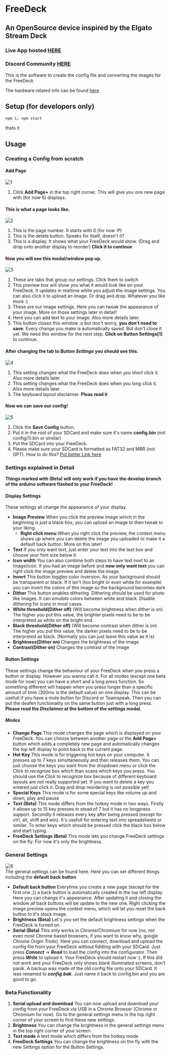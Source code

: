 # FreeDeck

## An OpenSource device inspired by the Elgato Stream Deck

### Live App hosted [HERE](http://freedeck.gosewis.ch/)

### Discord Community [HERE](https://discord.gg/sEt2Rrd)

This is the software to create the config file and converting the images for the FreeDeck

The hardware related info can be found [here](https://github.com/koriwi/freedeck-hardware)

## Setup (for developers only)

```bash
npm i; npm start
```

thats it

## Usage

### Creating a Config from scratch

#### Add Page

![1](https://i.imgur.com/eDk0tL1.jpg)</br>

1. Click **Add Page+** in the top right corner. This will give you one new page with (for now 6) displays.

#### This is what a page looks like.

![2](https://i.imgur.com/Q9JMcSc.jpg)</br>

1. This is the page number. It starts with 0 (for now :P)
2. This is the delete button. Speaks for itself, doesn't it?
3. This is a display. It shows what your FreeDeck would show. (Drag and drop onto another display to reorder) **Click it to continue**

#### Now you will see this modal/window pop up.

![3](https://i.imgur.com/7uYtHsX.jpg)</br>

1.  These are tabs that group our settings. Click them to switch
2.  This preview box will show you what it would look like on your FreeDeck. It updates in realtime while you adjust the image settings. You can also click it to upload an image. Or drag and drop. Whatever you like more :)
3.  These are our image settings. Here you can tweak the appearance of your image. More on those settings later in detail!
4.  Here you can add text to your image. Also more details later.
5.  This button closes this window :o but don't worry, **you don't need to save**. Every change you make is automatically saved. But don't close it yet. We need this window for the next step. **Click on Button Settings[1]** to continue.

#### After changing the tab to _Button Settings_ you should see this.

![4](https://i.imgur.com/BVnFyte.jpg)</br>

1.  This setting changes what the FreeDeck does when you short click it. Also more details later
2.  This setting changes what the FreeDeck does when you long click it. Also more details later
3.  The keyboard layout disclaimer. **Pleas read it**

#### Now we can save our config!

![5](https://i.imgur.com/QdkE8h6.jpg)</br>

1. Click the **Save Config** button.
2. Put it in the root of your SDCard and make sure it's name **config.bin** (not config(1).bin or similar)
3. Put the SDCard into your FreeDeck.
4. Please make sure your SDCard is formatted as FAT32 and MBR (not GPT). How to do this? [Put better Link here](https://www.reddit.com/r/3dshacks/comments/4ugheu/psa_sd_cards_with_a_gpt_partition_table_instead/)

### Settings explained in Detail

****Things marked with (Beta) will only work if you have the develop branch of the arduino software flashed to your FreeDeck!****

#### Display Settings

These settings all change the appearance of your display.

- **Image Preview** When you click the preview image which in the beginning is just a black box, you can upload an image to then tweak to your liking.
  - **Right click menu** When you right click the preview, the context menu shows up where you can delete the image you uploaded or make it a default back button. More on this later!
- **Text** If you only want text, just enter your text into the text box and choose your font size below it.
- **Icon width** You can also combine both steps to have text next to an image/icon. If you had an image before and **now only want text** you can right click the image preview and delete the image.
- **Invert** This button toggles color inversion. As your background should be transparent or black. If it isn't (too bright or even white for example) you can invert the colors of this image so the background becomes dark
- **Dither** This button enables dithering. Dithering should be used for photo like images. It can _emulate_ colors between white and black. Disable dithering for icons in most cases.
- **White threshold(Dither off)** (Will become brightness when dither is on) The higher you put this value, the brighter pixels need to be to be interpreted as white on the bright end.
- **Black threshold(Dither off)** (Will become contrast when dither is on) The higher you put this value, the darker pixels need to be to be interpreted as black. (Normally you can just leave this value as it is)
- **Brightness(Dither on)** Changes the brightness of the image
- **Contrast(Dither on)** Changes the contrast of the image

#### Button Settings

These settings change the behaviour of your FreeDeck when you press a button or display. However you wanna call it. For all modes (except one beta mode for now) you can have a short and a long press function. So something different will happen when you press longer than a specific amount of time (300ms is the default value) on one display.
This can be usefull if you have a mute button for Discord or Teamspeak. Then you can put the deafen functionality on the same button just with a long press. **Please read the _Disclaimer_ at the bottom of the settings modal.**

##### Modes

- **Change Page** This mode changes the page which is displayed on your FreeDeck. You can choose between another page or the **Add Page+** button which adds a completely new page and automatically changes the top left display to point back to the current page.
- **Hot Key** This mode is for triggering hot keys on your computer. It presses up to 7 keys simultaneously and then releases them. You can just choose the keys you want from the dropdown menu or click the _Click to recognize_ box which than scans which keys you press. You should use the _Click to recognize_ box because of different keyboard layouts are not really supported yet. If you want to delete a key you entered just click it. Drag and drop reordering is not possible yet!
- **Special Keys** This mode is for some special keys like volume up and down, play and pause
- **Text (Beta)** This mode differs from the hotkey mode in two ways. Firstly it allows up to 15 key presses in stead of 7 but it has no longpress support. Secondly it releases every key after being pressed (except for ctrl, alt, shift and win). It's usefull for entering text into spreadsheets or similar. To enter keys which should be pressed click the black box below and start typing.
- **FreeDeck Settings (Beta)** This mode lets you change FreeDeck settings on the fly. For now it's only the brightness.

### General Settings

![6](https://i.imgur.com/3vQjX22.jpg)</br>
The general settings can be found here. Here you can set different things including the **default back button**

- **Default back button** Everytime you create a new page (except for the first one ;)) a back button is automatically created in the top left display. Here you can change it's appearance. After updating it and closing the window all back buttons will be update to the new one. Right clicking the image preview opens the context menu, which will let you reset the back button to it's stock image.
- **Brightness (Beta)** Let's you set the default brightness settings when the FreeDeck is turned on.
- **Serial (Beta)** This only works in Chrome/Chromium for now (no, not even most Chrome based browsers, if you want to know why, google _Chrome Origin Trials_). Here you can connect, download and upload the config file from your FreeDeck without fiddling with your SDCard. Just press **_Connect_** -> **_Read_** to load the config into the configurator. Then press **_Write_** to upload it. Your FreeDeck should restart now :). If this did not work and your FreeDeck only shows blank illuminated screens, don't panik. A backup was made of the old config file onto your SDCard. It was renamed to **_config.bak_**. Just name it back to config.bin and you are good to go.

### Beta Functionality

1. **Serial upload and download** You can now upload and download your config from your FreeDeck via USB in a Chrome Browser (Chrome or Chromium for now).
   Go to the general settings menu in the top right corner of your screen to find these new settings.
2. **Brightness** You can change the brightness in the general settings menu in the top right corner of your screen.
3. **Text mode** A text mode which differs from the hotkey mode
4. **FreeDeck Settings** You can change the brightness on the fly with the new Settings option for the Button Settings.

